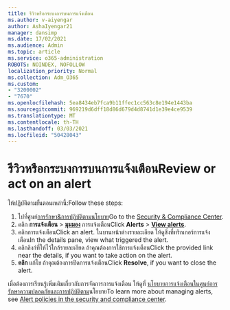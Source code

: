 ```yaml
---
title: รีวิวหรือกระบงการบนการแจ้งเตือน
ms.author: v-aiyengar
author: AshaIyengar21
manager: dansimp
ms.date: 17/02/2021
ms.audience: Admin
ms.topic: article
ms.service: o365-administration
ROBOTS: NOINDEX, NOFOLLOW
localization_priority: Normal
ms.collection: Adm_O365
ms.custom:
- "3200002"
- "7670"
ms.openlocfilehash: 5ea8434eb7fca9b11ffec1cc563c8e194e1443ba
ms.sourcegitcommit: 969219d6dff18d86d679d4d8741d1e39e4ce9539
ms.translationtype: MT
ms.contentlocale: th-TH
ms.lasthandoff: 03/03/2021
ms.locfileid: "50428043"
---
```

# <a name="review-or-act-on-an-alert"></a><span data-ttu-id="9444a-102">รีวิวหรือกระบงการบนการแจ้งเตือน</span><span class="sxs-lookup"><span data-stu-id="9444a-102">Review or act on an alert</span></span>

<span data-ttu-id="9444a-103">ให้ปฏิบัติตามขั้นตอนเหล่านี้:</span><span class="sxs-lookup"><span data-stu-id="9444a-103">Follow these steps:</span></span>

1. <span data-ttu-id="9444a-104">ไปที่ศูนย์[การรักษา&การปฏิบัติตามนโยบาย](https://go.microsoft.com/fwlink/p/?linkid=2077143)</span><span class="sxs-lookup"><span data-stu-id="9444a-104">Go to the [Security & Compliance Center](https://go.microsoft.com/fwlink/p/?linkid=2077143).</span></span>
1. <span data-ttu-id="9444a-105">คลิก **การแจ้งเตือน**  >  **[มุมมอง](https://go.microsoft.com/fwlink/?linkid=2103301)** การแจ้งเตือน</span><span class="sxs-lookup"><span data-stu-id="9444a-105">Click **Alerts** > **[View alerts](https://go.microsoft.com/fwlink/?linkid=2103301)**.</span></span>
1. <span data-ttu-id="9444a-106">คลิกการแจ้งเตือน</span><span class="sxs-lookup"><span data-stu-id="9444a-106">Click an alert.</span></span> <span data-ttu-id="9444a-107">ในบานหน้าต่างรายละเอียด ให้ดูสิ่งที่ทริกเกอร์การแจ้งเตือน</span><span class="sxs-lookup"><span data-stu-id="9444a-107">In the details pane, view what triggered the alert.</span></span>
1. <span data-ttu-id="9444a-108">คลิกลิงก์ที่ให้ไว้ใกล้รายละเอียด ถ้าคุณต้องการใช้การแจ้งเตือน</span><span class="sxs-lookup"><span data-stu-id="9444a-108">Click the provided link near the details, if you want to take action on the alert.</span></span>
1. <span data-ttu-id="9444a-109">**คลิก** แก้ไข ถ้าคุณต้องการปิดการแจ้งเตือน</span><span class="sxs-lookup"><span data-stu-id="9444a-109">Click **Resolve**, if you want to close the alert.</span></span>

<span data-ttu-id="9444a-110">เมื่อต้องการเรียนรู้เพิ่มเติมเกี่ยวกับการจัดการการแจ้งเตือน ให้ดูที่ [นโยบายการแจ้งเตือนในศูนย์การรักษาความปลอดภัยและการปฏิบัติตาม](https://go.microsoft.com/fwlink/?linkid=2103211)นโยบาย</span><span class="sxs-lookup"><span data-stu-id="9444a-110">To learn more about managing alerts, see [Alert policies in the security and compliance center](https://go.microsoft.com/fwlink/?linkid=2103211).</span></span>

